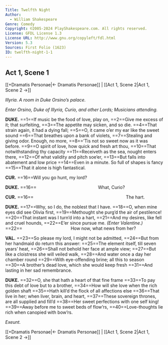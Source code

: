 ```yaml
---
Title: Twelfth Night
Author: 
  - William Shakespeare
Genre: Comedy
Copyright: ©2005-2024 PlayShakespeare.com. All rights reserved.
License: GFDL License 1.3
License URL: http://www.gnu.org/copyleft/fdl.html
Version: 5.3
Sources: First Folio (1623)
ID: twelfth-night-1-1
---
```


## Act 1, Scene 1
[[+Dramatis Personae|← Dramatis Personae]] | [[Act 1, Scene 2|Act 1, Scene 2 →]]

*Illyria. A room in Duke Orsino’s palace.*

*Enter Orsino, Duke of Illyria, Curio, and other Lords; Musicians attending.*

**DUKE.**
==1==If music be the food of love, play on,
==2==Give me excess of it; that surfeiting,
==3==The appetite may sicken, and so die.
==4==That strain again, it had a dying fall;
==5==O, it came o’er my ear like the sweet sound
==6==That breathes upon a bank of violets,
==7==Stealing and giving odor. Enough, no more,
==8==’Tis not so sweet now as it was before.
==9==O spirit of love, how quick and fresh art thou,
==10==That notwithstanding thy capacity
==11==Receiveth as the sea, nought enters there,
==12==Of what validity and pitch soe’er,
==13==But falls into abatement and low price
==14==Even in a minute. So full of shapes is fancy
==15==That it alone is high fantastical.

**CUR.**
==16==Will you go hunt, my lord?

**DUKE.**
==16==              What, Curio?

**CUR.**
==16==                     The hart.

**DUKE.**
==17==Why, so I do, the noblest that I have.
==18==O, when mine eyes did see Olivia first,
==19==Methought she purg’d the air of pestilence!
==20==That instant was I turn’d into a hart,
==21==And my desires, like fell and cruel hounds,
==22==E’er since pursue me.
*(Enter Valentine.)*
==22==           How now, what news from her?

**VAL.**
==23==So please my lord, I might not be admitted,
==24==But from her handmaid do return this answer:
==25==The element itself, till seven years’ heat,
==26==Shall not behold her face at ample view;
==27==But like a cloistress she will veiled walk,
==28==And water once a day her chamber round
==29==With eye-offending brine; all this to season
==30==A brother’s dead love, which she would keep fresh
==31==And lasting in her sad remembrance.

**DUKE.**
==32==O, she that hath a heart of that fine frame
==33==To pay this debt of love but to a brother,
==34==How will she love when the rich golden shaft
==35==Hath kill’d the flock of all affections else
==36==That live in her; when liver, brain, and heart,
==37==These sovereign thrones, are all supplied and fill’d
==38==Her sweet perfections with one self king!
==39==Away before me to sweet beds of flow’rs,
==40==Love-thoughts lie rich when canopied with bow’rs.

*Exeunt.*

[[+Dramatis Personae|← Dramatis Personae]] | [[Act 1, Scene 2|Act 1, Scene 2 →]]